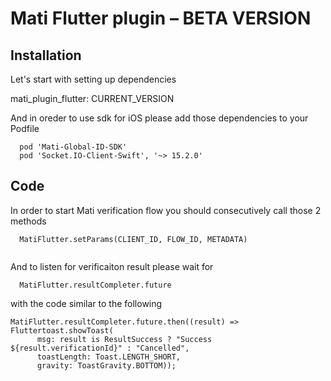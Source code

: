 # Mati Flutter plugin – BETA VERSION


## Installation

Let's start with setting up dependencies 

mati_plugin_flutter: CURRENT_VERSION

And in oreder to use sdk for iOS please add those dependencies to your Podfile

```
  pod 'Mati-Global-ID-SDK'
  pod 'Socket.IO-Client-Swift', '~> 15.2.0'
```


## Code

In order to start Mati verification flow you should сonsecutively call those 2 methods 

```
  MatiFlutter.setParams(CLIENT_ID, FLOW_ID, METADATA)
```

```

```
And to listen for verificaiton result please wait for

```
  MatiFlutter.resultCompleter.future
```

with the code similar to the following

```
MatiFlutter.resultCompleter.future.then((result) => Fluttertoast.showToast(
      msg: result is ResultSuccess ? "Success ${result.verificationId}" : "Cancelled",
      toastLength: Toast.LENGTH_SHORT,
      gravity: ToastGravity.BOTTOM));
```
